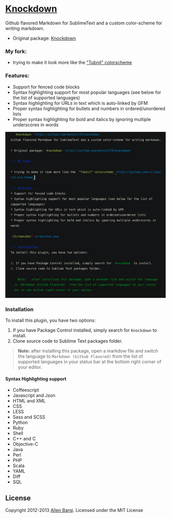 # [Knockdown](https://github.com/metalelf0/knockdown)
Github flavored Markdown for SublimeText and a custom color-scheme for writing markdown.

* Original package: [Knockdown](https://github.com/metalelf0/knockdown)

### My fork:

* trying to make it look more like the ["Tubnil" colorscheme](https://github.com/nilium/st2-nil-theme)

### Features:
* Support for fenced code blocks
* Syntax highlighting support for most popular languages (see below for the list of supported languages)
* Syntax highlighting for URLs in text which is auto-linked by GFM
* Proper syntax highlighting for bullets and numbers in ordered/unordered lists
* Proper syntax highlighting for bold and italics by ignoring multiple underscores in words

![Screenshot](screenshot.png)

### Installation
To install this plugin, you have two options:

1. If you have Package Control installed, simply search for `Knockdown` to install.
2. Clone source code to Sublime Text packages folder.

> **Note:** after installing this package, open a markdow file and switch the language
> to `Markdown (Github Flavored)` from the list of supported languages in your status 
> bar at the bottom right corner of your editor. 

#### Syntax Highlighting support
* Coffeescript
* Javascript and Json
* HTML and XML
* CSS
* LESS
* Sass and SCSS
* Python
* Ruby
* Shell
* C++ and C
* Objective-C
* Java
* Perl
* PHP
* Scala
* YAML
* Diff
* SQL

## License
Copyright 2012-2013 [Allen Bargi](https://twitter.com/aziz). Licensed under the MIT License